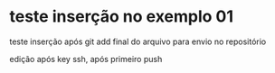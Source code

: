# teste inserção no exemplo 01
teste inserção após git add
final do arquivo para envio no repositório

edição após key ssh, após primeiro push
